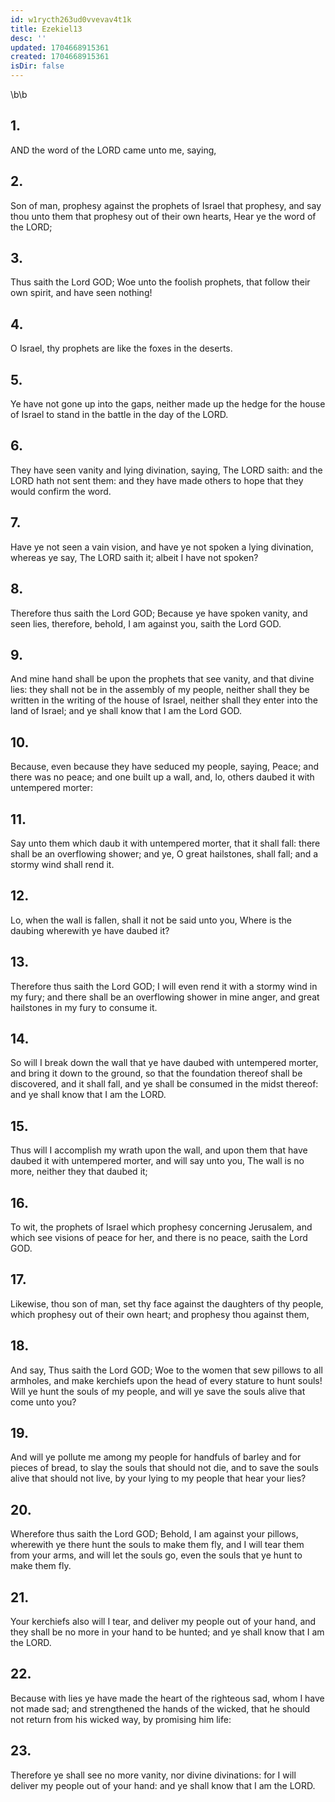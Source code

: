 ```yaml
---
id: w1rycth263ud0vvevav4t1k
title: Ezekiel13
desc: ''
updated: 1704668915361
created: 1704668915361
isDir: false
---
```

\b\b
## 1.
AND the word of the LORD came unto me, saying,
## 2.
Son of man, prophesy against the prophets of Israel that prophesy, and say thou unto them that prophesy out of their own hearts, Hear ye the word of the LORD;
## 3.
Thus saith the Lord GOD; Woe unto the foolish prophets, that follow their own spirit, and have seen nothing!
## 4.
O Israel, thy prophets are like the foxes in the deserts.
## 5.
Ye have not gone up into the gaps, neither made up the hedge for the house of Israel to stand in the battle in the day of the LORD.
## 6.
They have seen vanity and lying divination, saying, The LORD saith: and the LORD hath not sent them: and they have made others to hope that they would confirm the word.
## 7.
Have ye not seen a vain vision, and have ye not spoken a lying divination, whereas ye say, The LORD saith it; albeit I have not spoken?
## 8.
Therefore thus saith the Lord GOD; Because ye have spoken vanity, and seen lies, therefore, behold, I am against you, saith the Lord GOD.
## 9.
And mine hand shall be upon the prophets that see vanity, and that divine lies: they shall not be in the assembly of my people, neither shall they be written in the writing of the house of Israel, neither shall they enter into the land of Israel; and ye shall know that I am the Lord GOD.
## 10.
Because, even because they have seduced my people, saying, Peace; and there was no peace; and one built up a wall, and, lo, others daubed it with untempered morter:
## 11.
Say unto them which daub it with untempered morter, that it shall fall: there shall be an overflowing shower; and ye, O great hailstones, shall fall; and a stormy wind shall rend it.
## 12.
Lo, when the wall is fallen, shall it not be said unto you, Where is the daubing wherewith ye have daubed it?
## 13.
Therefore thus saith the Lord GOD; I will even rend it with a stormy wind in my fury; and there shall be an overflowing shower in mine anger, and great hailstones in my fury to consume it.
## 14.
So will I break down the wall that ye have daubed with untempered morter, and bring it down to the ground, so that the foundation thereof shall be discovered, and it shall fall, and ye shall be consumed in the midst thereof: and ye shall know that I am the LORD.
## 15.
Thus will I accomplish my wrath upon the wall, and upon them that have daubed it with untempered morter, and will say unto you, The wall is no more, neither they that daubed it;
## 16.
To wit, the prophets of Israel which prophesy concerning Jerusalem, and which see visions of peace for her, and there is no peace, saith the Lord GOD.
## 17.
Likewise, thou son of man, set thy face against the daughters of thy people, which prophesy out of their own heart; and prophesy thou against them,
## 18.
And say, Thus saith the Lord GOD; Woe to the women that sew pillows to all armholes, and make kerchiefs upon the head of every stature to hunt souls!  Will ye hunt the souls of my people, and will ye save the souls alive that come unto you?
## 19.
And will ye pollute me among my people for handfuls of barley and for pieces of bread, to slay the souls that should not die, and to save the souls alive that should not live, by your lying to my people that hear your lies?
## 20.
Wherefore thus saith the Lord GOD; Behold, I am against your pillows, wherewith ye there hunt the souls to make them fly, and I will tear them from your arms, and will let the souls go, even the souls that ye hunt to make them fly.
## 21.
Your kerchiefs also will I tear, and deliver my people out of your hand, and they shall be no more in your hand to be hunted; and ye shall know that I am the LORD.
## 22.
Because with lies ye have made the heart of the righteous sad, whom I have not made sad; and strengthened the hands of the wicked, that he should not return from his wicked way, by promising him life:
## 23.
Therefore ye shall see no more vanity, nor divine divinations: for I will deliver my people out of your hand: and ye shall know that I am the LORD.
